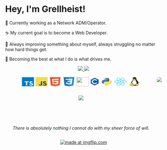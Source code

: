 # Hey, I'm Grellheist!

🐧 Currently working as a Network ADM/Operator.

☕ My current goal is to become a Web Developer.

💪 Always improving something about myself, always struggling no matter how hard things get.

🗿 Becoming the best at what I do is what drives me.

<div align="center">
  <a href="https://github.com/Grellheist">
  <img height="180em" src="https://github-readme-stats-grellheist.vercel.app/api?username=grellheist&theme=tokyonight&show_icons=true&count_private=true" />
  <img height="150em" src="https://github-readme-stats-grellheist.vercel.app/api/top-langs/?username=grellheist&layout=compact&hide=lua,shell,tex,scss,ejs,python&theme=tokyonight" />
</div>
<div style="display: inline_block" align="center"><br>
  <a href="https://github.com/Grellheist"><img align="right" height="165" style="border-radius:50px;" src="https://streak-stats.demolab.com?user=grellheist&theme=tokyonight&hide_border=true)](https://git.io/streak-stats)" /></a>
  <img align="center" height="30" width="40" src="https://raw.githubusercontent.com/devicons/devicon/1119b9f84c0290e0f0b38982099a2bd027a48bf1/icons/typescript/typescript-plain.svg"/>
  <img align="center" height="30" width="40" src="https://raw.githubusercontent.com/devicons/devicon/master/icons/javascript/javascript-original.svg"/>
  <img align="center" height="30" width="40" src="https://raw.githubusercontent.com/devicons/devicon/master/icons/html5/html5-original.svg"/>
  <img align="center" height="30" width="40" src="https://raw.githubusercontent.com/devicons/devicon/master/icons/css3/css3-original.svg"/>
  <img align="center" height="30" width="40" src="https://www.rust-lang.org/logos/rust-logo-64x64.png"/>
  <img align="center" height="25" width="30" src="https://raw.githubusercontent.com/devicons/devicon/1119b9f84c0290e0f0b38982099a2bd027a48bf1/icons/c/c-plain.svg"/>
  <img align="center" height="30" width="40" src="https://raw.githubusercontent.com/devicons/devicon/master/icons/python/python-original.svg"/>
  <img align="center" height="30" width="40" src="https://raw.githubusercontent.com/devicons/devicon/1119b9f84c0290e0f0b38982099a2bd027a48bf1/icons/react/react-original.svg"/>
  <img align="center" height="30" width="40" src="https://raw.githubusercontent.com/devicons/devicon/master/icons/linux/linux-original.svg"/>
 </div>
  
  ##
  
  <div align="center">
  <a href="https://www.codewars.com/users/Grellheist"><img src="https://www.codewars.com/users/Grellheist/badges/large"></a><br><br>
  </div>
  
  ##
  
  <div>
  <br>
  <p align="center"><i>There is absolutely nothing I cannot do with my sheer force of will.</i></p>
</div>

  ##
  
  <div align="center">
  <a href="https://github.com/Grellheist"><img src="https://i.imgflip.com/7gie2g.jpg" title="made at imgflip.com"/></a><div></div>
  </div>
                                                                  

